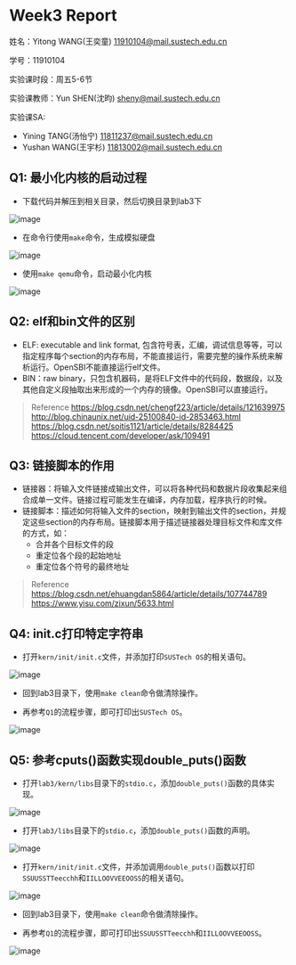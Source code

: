# Week3 Report
姓名：Yitong WANG(王奕童) 11910104@mail.sustech.edu.cn

学号：11910104

实验课时段：周五5-6节

实验课教师：Yun SHEN(沈昀) sheny@mail.sustech.edu.cn

实验课SA:
- Yining TANG(汤怡宁) 11811237@mail.sustech.edu.cn
- Yushan WANG(王宇杉) 11813002@mail.sustech.edu.cn

## Q1: 最小化内核的启动过程
- 下载代码并解压到相关目录，然后切换目录到lab3下

![image](https://user-images.githubusercontent.com/64548919/156711083-fb11b8f7-f395-4aad-8b73-3097a97d2181.png)

- 在命令行使用```make```命令，生成模拟硬盘

![image](https://user-images.githubusercontent.com/64548919/156711214-dae10e11-ad7f-4342-ae08-912386c2b8e9.png)

- 使用```make qemu```命令，启动最小化内核

![image](https://user-images.githubusercontent.com/64548919/156711306-a9958eb8-e4bd-48d1-ae20-f34437548b7c.png)

## Q2: elf和bin文件的区别

- ELF: executable and link format, 包含符号表，汇编，调试信息等等，可以指定程序每个section的内存布局，不能直接运行，需要完整的操作系统来解析运行。OpenSBI不能直接运行elf文件。
- BIN：raw binary，只包含机器码，是将ELF文件中的代码段，数据段，以及其他自定义段抽取出来形成的一个内存的镜像。OpenSBI可以直接运行。

> Reference
> https://blog.csdn.net/chengf223/article/details/121639975
> http://blog.chinaunix.net/uid-25100840-id-2853463.html
> https://blog.csdn.net/soitis1121/article/details/8284425
> https://cloud.tencent.com/developer/ask/109491

## Q3: 链接脚本的作用
- 链接器：将输入文件链接成输出文件，可以将各种代码和数据片段收集起来组合成单一文件。链接过程可能发生在编译，内存加载，程序执行的时候。
- 链接脚本：描述如何将输入文件的section，映射到输出文件的section，并规定这些section的内存布局。链接脚本用于描述链接器处理目标文件和库文件的方式，如：
  - 合并各个目标文件的段
  - 重定位各个段的起始地址
  - 重定位各个符号的最终地址

> Reference
> https://blog.csdn.net/ehuangdan5864/article/details/107744789
> https://www.yisu.com/zixun/5633.html

## Q4: init.c打印特定字符串

- 打开```kern/init/init.c```文件，并添加打印```SUSTech OS```的相关语句。

![image](https://user-images.githubusercontent.com/64548919/156715182-c1d7a0f8-214c-42b2-af45-827278759fff.png)

- 回到lab3目录下，使用```make clean```命令做清除操作。

- 再参考```Q1```的流程步骤，即可打印出```SUSTech OS```。

![image](https://user-images.githubusercontent.com/64548919/156715635-6183d481-9bbc-4a0b-b5b5-39186746c907.png)

## Q5: 参考cputs()函数实现double_puts()函数

- 打开```lab3/kern/libs```目录下的```stdio.c```，添加```double_puts()```函数的具体实现。

![image](https://user-images.githubusercontent.com/64548919/156718277-e8036f75-a5dc-4743-b01b-9b72af66a5bf.png)

- 打开```lab3/libs```目录下的```stdio.c```，添加```double_puts()```函数的声明。

![image](https://user-images.githubusercontent.com/64548919/156718443-cd345969-6952-4a99-9d78-9ee3f7665c7d.png)

- 打开```kern/init/init.c```文件，并添加调用```double_puts()```函数以打印```SSUUSSTTeecchh```和```IILLOOVVEEOOSS```的相关语句。

![image](https://user-images.githubusercontent.com/64548919/156718699-eb86ad93-6468-4cc9-b6a8-f16577011e0b.png)

- 回到lab3目录下，使用```make clean```命令做清除操作。

- 再参考```Q1```的流程步骤，即可打印出```SSUUSSTTeecchh```和```IILLOOVVEEOOSS```。

![image](https://user-images.githubusercontent.com/64548919/156718914-e1080314-c959-4541-acb9-9b483dd67344.png)
